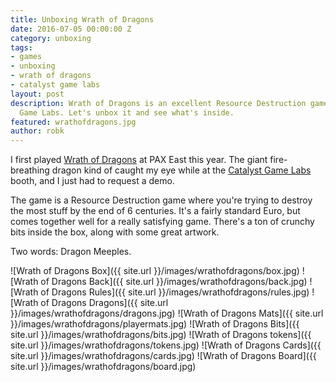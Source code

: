 ```yaml
---
title: Unboxing Wrath of Dragons
date: 2016-07-05 00:00:00 Z
category: unboxing
tags:
- games
- unboxing
- wrath of dragons
- catalyst game labs
layout: post
description: Wrath of Dragons is an excellent Resource Destruction game from Catalyst
  Game Labs. Let's unbox it and see what's inside.
featured: wrathofdragons.jpg
author: robk
---
```


I first played [Wrath of Dragons](http://www.catalystgamelabs.com/casual-games/wrath-of-dragons/) at PAX East this year. The giant fire-breathing dragon kind of caught my eye while at the [Catalyst Game Labs](http://www.catalystgamelabs.com) booth, and I just had to request a demo.

The game is a Resource Destruction game where you're trying to destroy the most stuff by the end of 6 centuries. It's a fairly standard Euro, but comes together well for a really satisfying game. There's a ton of crunchy bits inside the box, along with some great artwork.

Two words: Dragon Meeples.

![Wrath of Dragons Box]({{ site.url }}/images/wrathofdragons/box.jpg)
![Wrath of Dragons Back]({{ site.url }}/images/wrathofdragons/back.jpg)
![Wrath of Dragons Rules]({{ site.url }}/images/wrathofdragons/rules.jpg)
![Wrath of Dragons Dragons]({{ site.url }}/images/wrathofdragons/dragons.jpg)
![Wrath of Dragons Mats]({{ site.url }}/images/wrathofdragons/playermats.jpg)
![Wrath of Dragons Bits]({{ site.url }}/images/wrathofdragons/bits.jpg)
![Wrath of Dragons tokens]({{ site.url }}/images/wrathofdragons/tokens.jpg)
![Wrath of Dragons Cards]({{ site.url }}/images/wrathofdragons/cards.jpg)
![Wrath of Dragons Board]({{ site.url }}/images/wrathofdragons/board.jpg)
